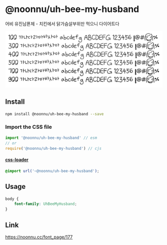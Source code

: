 # @noonnu/uh-bee-my-husband

어비 유진남푠체 - 치킨에서 닭가슴살부위만 먹으니 다이어트다

![example](./example.png)

## Install

```bash
npm install @noonnu/uh-bee-my-husband --save
```

### Import the CSS file

```js
import '@noonnu/uh-bee-my-husband' // esm
// or
require('@noonnu/uh-bee-my-husband') // cjs
```

#### [css-loader](https://github.com/webpack-contrib/css-loader)

```css
@import url('~@noonnu/uh-bee-my-husband');
```

## Usage

```css
body {
    font-family: UhBeeMyHusband;
}
```

## Link

https://noonnu.cc/font_page/177
